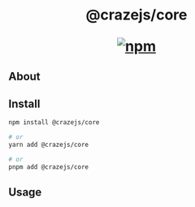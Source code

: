 <h1 align="center">
@crazejs/core
<div>

[![npm](https://img.shields.io/npm/v/@crazejs/core.svg)](https://npmjs.com/package/@crazejs/core)

</div>
</h1>

## About



## Install

```bash
npm install @crazejs/core

# or
yarn add @crazejs/core

# or
pnpm add @crazejs/core
```


## Usage

